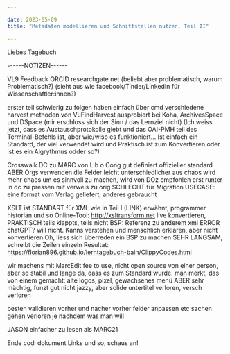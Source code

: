 ```yaml
---

date: 2023-05-09
title: "Metadaten modellieren und Schnittstellen nutzen, Teil II"

---
```


Liebes Tagebuch



------NOTIZEN------

VL9
Feedback
ORCID
researchgate.net (beliebt aber problematisch, warum Problematisch?) (sieht aus wie facebook/Tinder/LinkedIn für Wissenschaftler:innen?)

erster teil schwierig zu folgen
	haben einfach über cmd verschiedene harvest methoden von VuFindHarvest ausprobiert bei Koha, ArchivesSpace und DSpace
(mir erschloss sich der Sinn / das Lernziel nicht)
(Ich weiss jetzt, dass es Austauschprotokolle giebt und das OAI-PMH teil des Terminal-Befehls ist, aber wie/wiso es funktioniert... Ist einfach ein Standard, der viel verwendet wird und Praktisch ist zum Konvertieren oder ist es ein Algrythmus odder so?)

Crosswalk DC zu MARC
von Lib o Cong
gut definiert
offizieller standard
ABER Orgs verwenden die Felder leicht unterschiedlicher
aus chaos wird mehr chaos
um es sinnvoll zu machen, wird von DOz empfohlen erst runter in dc zu pressen mit verweis zu orig
SCHLECHT für Migration
USECASE: eine format vom Verlag geliefert, anderes gebraucht

XSLT ist STANDART für XML
wie in Teil I (LINK) erwähnt, programmer historian und so
Online-Tool: http://xsltransform.net live konvertieren, PRAKTISCH
teils klappts, teils nicht
BSP: Referenz zu anderem xml ERROR
chatGPT? will nicht. Kanns verstehen und menschlich erklären, aber nicht konvertieren
Oh, liess sich überreden ein BSP zu machen
SEHR LANGSAM, schreibt die Zeilen einzeln
Resultat: https://florian896.github.io/lerntagebuch-bain/ClippyCodes.html

wir machens mit MarcEdit
fee to use, nicht open source
von einer person, aber so stabil und lange da, dass es zum Standard wurde.
man merkt, das von einem gemacht: alte logos, pixel, gewachsenes menü
ABER sehr mächtig, funzt gut
nicht jazzy, aber solide
untertitel verloren, versch verloren

besten validieren vorher und nacher
vorher felder anpassen etc
sachen gehen verloren
je nachdem was man will


JASON einfacher zu lesen als MARC21

Ende codi dokument Links und so, schaus an!
